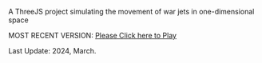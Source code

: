 A ThreeJS project simulating the movement of war jets in one-dimensional space

MOST RECENT VERSION: [Please Click here to Play](https://rawcdn.githack.com/alperenbutun/free-time-project/2177b70/index.html)

Last Update: 2024, March.
